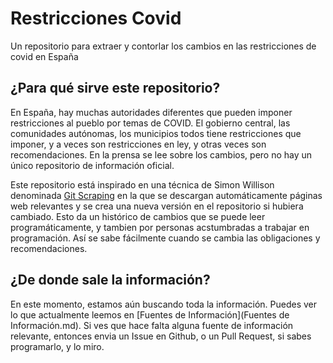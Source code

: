 # Restricciones Covid

Un repositorio para extraer y contorlar los cambios en las restricciones de covid en España

## ¿Para qué sirve este repositorio?

En España, hay muchas autoridades diferentes que pueden imponer restricciones al pueblo por temas de COVID. El gobierno central, las comunidades autónomas, los municipios todos tiene restricciones que imponer, y a veces son restricciones en ley, y otras veces son recomendaciones. En la prensa se lee sobre los cambios, pero no hay un único repositorio de información oficial.

Este repositorio está inspirado en una técnica de Simon Willison denominada [Git Scraping](https://simonwillison.net/2020/Oct/9/git-scraping/) en la que se descargan automáticamente páginas web relevantes y se crea una nueva versión en el repositorio si hubiera cambiado. Esto da un histórico de cambios que se puede leer programáticamente, y tambien por personas acstumbradas a trabajar en programación. Así se sabe fácilmente cuando se cambia las obligaciones y recomendaciones.

## ¿De donde sale la información?

En este momento, estamos aún buscando toda la información. Puedes ver lo que actualmente leemos en [Fuentes de Información](Fuentes de Información.md). Si ves que hace falta alguna fuente de información relevante, entonces envia un Issue en Github, o un Pull Request, si sabes programarlo, y lo miro.
